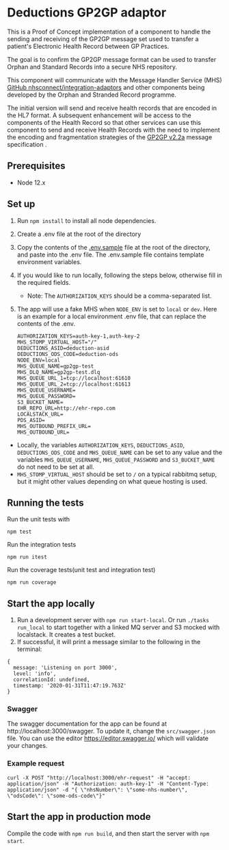 # Deductions GP2GP adaptor

This is a Proof of Concept implementation of a component to handle the sending and receiving of the GP2GP message set used to transfer a patient's Electronic Health Record between GP Practices.

The goal is to confirm the GP2GP message format can be used to transfer Orphan and Standard Records into a secure NHS repository.

This component will communicate with the Message Handler Service (MHS) [GitHub nhsconnect/integration-adaptors](https://github.com/nhsconnect/integration-adaptors) and other components being developed by the Orphan and Stranded Record programme.

The initial version will send and receive health records that are encoded in the HL7 format. A subsequent enhancement will be access to the components of the Health Record so that other services can use this component to send and receive Health Records with the need to implement the encoding and fragmentation strategies of the [GP2GP v2.2a](https://data.developer.nhs.uk/dms/mim/6.3.01/Domains/GP2GP/Document%20files/GP2GP%20IM.htm) message specification .

## Prerequisites

- Node 12.x

## Set up

1. Run `npm install` to install all node dependencies.
2. Create a .env file at the root of the directory
3. Copy the contents of the [.env.sample](./.env.sample) file at the root of the directory, and paste into the .env file. The .env.sample file contains template environment variables.
4. If you would like to run locally, following the steps below, otherwise fill in the required fields.
   - Note: The `AUTHORIZATION_KEYS` should be a comma-separated list.
5. The app will use a fake MHS when `NODE_ENV` is set to `local` or `dev`. Here is an example for a local environment .env file, that can replace the contents of the .env.

   ```
   AUTHORIZATION_KEYS=auth-key-1,auth-key-2
   MHS_STOMP_VIRTUAL_HOST="/"
   DEDUCTIONS_ASID=deduction-asid
   DEDUCTIONS_ODS_CODE=deduction-ods
   NODE_ENV=local
   MHS_QUEUE_NAME=gp2gp-test
   MHS_DLQ_NAME=gp2gp-test.dlq
   MHS_QUEUE_URL_1=tcp://localhost:61610
   MHS_QUEUE_URL_2=tcp://localhost:61613
   MHS_QUEUE_USERNAME=
   MHS_QUEUE_PASSWORD=
   S3_BUCKET_NAME=
   EHR_REPO_URL=http://ehr-repo.com
   LOCALSTACK_URL=
   PDS_ASID=
   MHS_OUTBOUND_PREFIX_URL=
   MHS_OUTBOUND_URL=
   ```

- Locally, the variables `AUTHORIZATION_KEYS`, `DEDUCTIONS_ASID`, `DEDUCTIONS_ODS_CODE` and `MHS_QUEUE_NAME` can be set
  to any value and the variables `MHS_QUEUE_USERNAME`, `MHS_QUEUE_PASSWORD` and `S3_BUCKET_NAME` do not need to be set at
  all.
- `MHS_STOMP_VIRTUAL_HOST` should be set to `/` on a typical rabbitmq setup, but it might other values depending on what queue hosting is used.

## Running the tests

Run the unit tests with

`npm test`

Run the integration tests

`npm run itest`

Run the coverage tests(unit test and integration test)

`npm run coverage`

## Start the app locally

1. Run a development server with `npm run start-local`. Or run `./tasks run_local` to start together with a linked MQ server and S3 mocked with localstack. It creates a test bucket.
2. If successful, it will print a message similar to the following in the terminal:

```
{
  message: 'Listening on port 3000',
  level: 'info',
  correlationId: undefined,
  timestamp: '2020-01-31T11:47:19.763Z'
}
```

### Swagger

The swagger documentation for the app can be found at http://localhost:3000/swagger. To update it, change the
`src/swagger.json` file. You can use the editor https://editor.swagger.io/ which will validate your changes.

### Example request

```
curl -X POST "http://localhost:3000/ehr-request" -H "accept: application/json" -H "Authorization: auth-key-1" -H "Content-Type: application/json" -d "{ \"nhsNumber\": \"some-nhs-number\", \"odsCode\": \"some-ods-code\"}"
```

## Start the app in production mode

Compile the code with `npm run build`, and then start the server with `npm start`.
